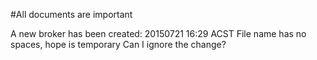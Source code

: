 #All documents are important

A new broker has been created: 20150721 16:29 ACST
File name has no spaces, hope is temporary
Can I ignore the change?

